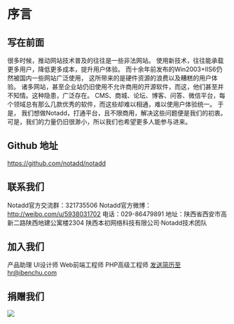 # 序言

## 写在前面

很多时候，推动网站技术普及的往往是一些非法网站。
使用新技术，往往能承载更多用户，降低更多成本，提升用户体验。
而十余年前发布的Win2003+IIS6仍然被国内一些网站广泛使用， 这所带来的是硬件资源的浪费以及糟糕的用户体验。
诸多网站，甚至企业站仍旧使用不允许商用的开源软件，而这，他们甚至并不知情。这种隐患，广泛存在。
CMS、商城、论坛、博客、问答、微信平台，每个领域总有那么几款优秀的软件，而这些却难以相通，难以使用户体验统一。 于是，
我们想做Notadd，打通平台，且不限商用，解决这些问题便是我们的初衷。
可是，我们的力量仍旧很渺小，所以我们也希望更多人能参与进来。

## Github 地址

https://github.com/notadd/notadd

## 联系我们

Notadd官方交流群：321735506
Notadd官方微博：http://weibo.com/u/5938031702
电话：029-86479891
地址：陕西省西安市高新二路陕西地建公寓楼2304
陕西本初网络科技有限公司·Notadd技术团队

## 加入我们

产品助理
UI设计师
Web前端工程师
PHP高级工程师
发送简历至hr@ibenchu.com

## 捐赠我们

![](https://www.notadd.com/images/donation.png)
